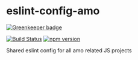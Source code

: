 # eslint-config-amo

[![Greenkeeper badge](https://badges.greenkeeper.io/mozilla/eslint-config-amo.svg)](https://greenkeeper.io/)

[![Build Status](https://travis-ci.org/mozilla/eslint-config-amo.svg?branch=master)](https://travis-ci.org/mozilla/eslint-config-amo)
[![npm version](https://badge.fury.io/js/eslint-config-amo.svg)](https://badge.fury.io/js/eslint-config-amo)


Shared eslint config for all amo related JS projects
